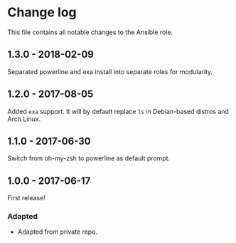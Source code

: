 # Change log

This file contains all notable changes to the Ansible role.

## 1.3.0 - 2018-02-09

Separated powerline and exa install into separate roles for modularity.

## 1.2.0 - 2017-08-05 

Added `exa` support. It will by default replace `ls` in Debian-based distros and Arch Linux.

## 1.1.0 - 2017-06-30

Switch from oh-my-zsh to powerline as default prompt.

## 1.0.0 - 2017-06-17

First release!

### Adapted
- Adapted from private repo.

